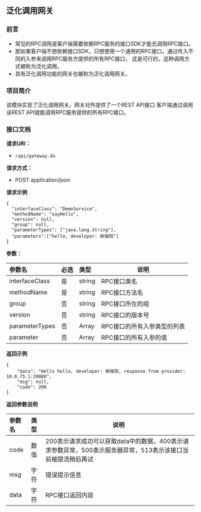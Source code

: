 ## 泛化调用网关

### 前言
- 常见的RPC调用是客户端需要依赖RPC服务的接口SDK才能去调用RPC接口。
- 那如果客户端不想依赖接口SDK，只想使用一个通用的RPC接口，通过传入不同的入参来调用RPC服务方提供的所有RPC接口，
这是可行的，这种调用方式被称为泛化调用。
- 具有泛化调用功能的网关也被称为泛化调用网关。

### 项目简介
该模块实现了泛化调用网关。网关对外提供了一个REST API接口
客户端通过调用该REST API就能调用RPC服务提供的所有RPC接口。

### 接口文档    

**请求URI：** 
- ` /api/gateway.do `
  
**请求方式：**
- POST  application/json

**请求示例**
``` 
{
  "interfaceClass": "DemoService",
  "methodName": "sayHello",
  "version": null,
  "group": null,
  "parameterTypes": ["java.lang.String"],
  "parameters":["hello, developer: 柳俊阳"]
}
```

**参数：** 

|参数名|必选|类型|说明|
|:----    |:---|:----- |-----   |
|interfaceClass |是  |string |RPC接口类名   |
|methodName |是  |string |RPC接口方法名   |
|group |否  |string |RPC接口所在的组   |
|version |否  |string |RPC接口的版本号   |
|parameterTypes |否  |Array |RPC接口的所有入参类型的列表   |
|parameter |否  |Array |RPC接口的所有入参的值   |

 **返回示例**

``` 
{
    "data": "Hello hello, developer: 柳俊阳, response from provider: 10.0.75.1:20880",
    "msg": null,
    "code": 200
}
```

 **返回参数说明** 

|参数名|类型|说明|
|:-----  |:-----|-----                           |
|code |数值   |200表示请求成功可以获取data中的数据，400表示请求参数异常，500表示服务器异常，513表示该接口当前被限流稍后再试|
|msg |字符   |错误提示信息|
|data |字符   |RPC接口返回内容|





